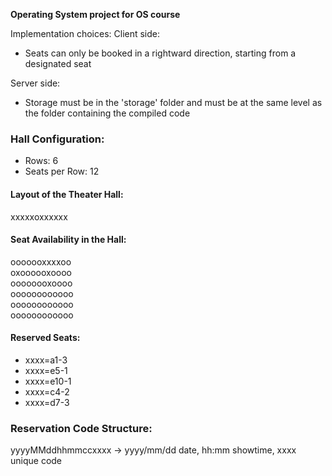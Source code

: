 **Operating System project for OS course**

Implementation choices:
  Client side:
  - Seats can only be booked in a rightward direction, starting from a designated seat
    
  Server side:
  - Storage must be in the 'storage' folder and must be at the same level as the folder containing the compiled code

### Hall Configuration:
- Rows: 6
- Seats per Row: 12

#### Layout of the Theater Hall:
xxxxxoxxxxxx  

#### Seat Availability in the Hall:
ooooooxxxxoo  
oxoooooxoooo  
oooooooxoooo  
oooooooooooo  
oooooooooooo  
oooooooooooo  

#### Reserved Seats:
- xxxx=a1-3
- xxxx=e5-1
- xxxx=e10-1
- xxxx=c4-2
- xxxx=d7-3

### Reservation Code Structure:
yyyyMMddhhmmccxxxx -> yyyy/mm/dd date, hh:mm showtime, xxxx unique code
